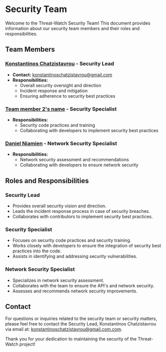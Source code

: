 # Security Team

Welcome to the Threat-Watch Security Team! This document provides information about our security team members and their roles and responsibilities.

## Team Members

### [Konstantinos Chatzistavrou](https://github.com/kochas23) - Security Lead
- **Contact:** konstantinoschatzistavrou@gmail.com
- **Responsibilities:**
  - Overall security oversight and direction
  - Incident response and mitigation
  - Ensuring adherence to security best practices

### [Team member 2's name](link_to_profile) - Security Specialist
- **Responsibilities:**
  - Security code practices and training
  - Collaborating with developers to implement security best practices

### [Daniel Niamien](link_to_profile) - Network Security Specialist
- **Responsibilities:**
  - Network security assessment and recommendations
  - Collaborating with developers to ensure network security

## Roles and Responsibilities

### Security Lead

- Provides overall security vision and direction.
- Leads the incident response process in case of security breaches.
- Collaborates with contributors to implement security best practices.

### Security Specialist

- Focuses on security code practices and security training.
- Works closely with developers to ensure the integration of security best practices into the code.
- Assists in identifying and addressing security vulnerabilities.

### Network Security Specialist

- Specializes in network security assessment.
- Collaborates with the team to ensure the API's and network security.
- Assesses and recommends network security improvements.

## Contact

For questions or inquiries related to the security team or security matters, please feel free to contact the Security Lead, Konstantinos Chatzistavrou via email at: konstantinoschatzistavrou@gmail.com.com.

Thank you for your dedication to maintaining the security of the Threat-Watch project!
